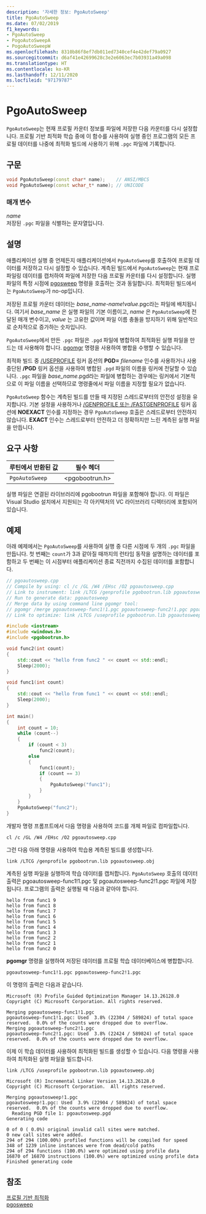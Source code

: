 ```yaml
---
description: '자세한 정보: PgoAutoSweep'
title: PgoAutoSweep
ms.date: 07/02/2019
f1_keywords:
- PgoAutoSweep
- PogoAutoSweepA
- PogoAutoSweepW
ms.openlocfilehash: 8310b86f8ef7db011ed7340cef4e42def79a0927
ms.sourcegitcommit: d6af41e42699628c3e2e6063ec7b03931a49a098
ms.translationtype: HT
ms.contentlocale: ko-KR
ms.lasthandoff: 12/11/2020
ms.locfileid: "97179787"
---
```

# <a name="pgoautosweep"></a>PgoAutoSweep

`PgoAutoSweep`는 현재 프로필 카운터 정보를 파일에 저장한 다음 카운터를 다시 설정합니다. 프로필 기반 최적화 학습 중에 이 함수를 사용하여 실행 중인 프로그램의 모든 프로필 데이터를 나중에 최적화 빌드에 사용하기 위해 `.pgc` 파일에 기록합니다.

## <a name="syntax"></a>구문

```cpp
void PgoAutoSweep(const char* name);    // ANSI/MBCS
void PgoAutoSweep(const wchar_t* name); // UNICODE
```

### <a name="parameters"></a>매개 변수

*name*<br/>
저장된 `.pgc` 파일을 식별하는 문자열입니다.

## <a name="remarks"></a>설명

애플리케이션 실행 중 언제든지 애플리케이션에서 `PgoAutoSweep`를 호출하여 프로필 데이터를 저장하고 다시 설정할 수 있습니다. 계측된 빌드에서 `PgoAutoSweep`는 현재 프로파일링 데이터를 캡처하여 파일에 저장한 다음 프로필 카운터를 다시 설정합니다. 실행 파일의 특정 시점에 [pgosweep](pgosweep.md) 명령을 호출하는 것과 동일합니다. 최적화된 빌드에서는 `PgoAutoSweep`가 no-op입니다.

저장된 프로필 카운터 데이터는 *base_name*-*name*!*value*.pgc라는 파일에 배치됩니다. 여기서 *base_name* 은 실행 파일의 기본 이름이고, *name* 은 `PgoAutoSweep`에 전달된 매개 변수이고, *value* 는 고유한 값이며 파일 이름 충돌을 방지하기 위해 일반적으로 순차적으로 증가하는 숫자입니다.

`PgoAutoSweep`에서 만든 `.pgc` 파일은 `.pgd` 파일에 병합하여 최적화된 실행 파일을 만드는 데 사용해야 합니다. [pgomgr](pgomgr.md) 명령을 사용하여 병합을 수행할 수 있습니다.

최적화 빌드 중 [/USEPROFILE](reference/useprofile.md) 링커 옵션의 **PGD=** _filename_ 인수를 사용하거나 사용 중단된 **/PGD** 링커 옵션을 사용하여 병합된 `.pgd` 파일의 이름을 링커에 전달할 수 있습니다. `.pgc` 파일을 *base_name*.pgd라는 파일에 병합하는 경우에는 링커에서 기본적으로 이 파일 이름을 선택하므로 명령줄에서 파일 이름을 지정할 필요가 없습니다.

`PgoAutoSweep` 함수는 계측된 빌드를 만들 때 지정된 스레드로부터의 안전성 설정을 유지합니다. 기본 설정을 사용하거나 [/GENPROFILE 또는 /FASTGENPROFILE](reference/genprofile-fastgenprofile-generate-profiling-instrumented-build.md) 링커 옵션에 **NOEXACT** 인수를 지정하는 경우 `PgoAutoSweep` 호출은 스레드로부터 안전하지 않습니다. **EXACT** 인수는 스레드로부터 안전하고 더 정확하지만 느린 계측된 실행 파일을 만듭니다.

## <a name="requirements"></a>요구 사항

|루틴에서 반환된 값|필수 헤더|
|-------------|---------------------|
|`PgoAutoSweep`|\<pgobootrun.h>|

실행 파일은 연결된 라이브러리에 pgobootrun 파일을 포함해야 합니다. 이 파일은 Visual Studio 설치에서 지원되는 각 아키텍처의 VC 라이브러리 디렉터리에 포함되어 있습니다.

## <a name="example"></a>예제

아래 예제에서는 `PgoAutoSweep`를 사용하여 실행 중 다른 시점에 두 개의 `.pgc` 파일을 만듭니다. 첫 번째는 `count`가 3과 같아질 때까지의 런타임 동작을 설명하는 데이터를 포함하고 두 번째는 이 시점부터 애플리케이션 종료 직전까지 수집된 데이터를 포함합니다.

```cpp
// pgoautosweep.cpp
// Compile by using: cl /c /GL /W4 /EHsc /O2 pgoautosweep.cpp
// Link to instrument: link /LTCG /genprofile pgobootrun.lib pgoautosweep.obj
// Run to generate data: pgoautosweep
// Merge data by using command line pgomgr tool:
// pgomgr /merge pgoautosweep-func1!1.pgc pgoautosweep-func2!1.pgc pgoautosweep.pgd
// Link to optimize: link /LTCG /useprofile pgobootrun.lib pgoautosweep.obj

#include <iostream>
#include <windows.h>
#include <pgobootrun.h>

void func2(int count)
{
    std::cout << "hello from func2 " << count << std::endl;
    Sleep(2000);
}

void func1(int count)
{
    std::cout << "hello from func1 " << count << std::endl;
    Sleep(2000);
}

int main()
{
    int count = 10;
    while (count--)
    {
        if (count < 3)
            func2(count);
        else
        {
            func1(count);
            if (count == 3)
            {
                PgoAutoSweep("func1");
            }
        }
    }
    PgoAutoSweep("func2");
}
```

개발자 명령 프롬프트에서 다음 명령을 사용하여 코드를 개체 파일로 컴파일합니다.

`cl /c /GL /W4 /EHsc /O2 pgoautosweep.cpp`

그런 다음 아래 명령을 사용하여 학습용 계측된 빌드를 생성합니다.

`link /LTCG /genprofile pgobootrun.lib pgoautosweep.obj`

계측된 실행 파일을 실행하여 학습 데이터를 캡처합니다. `PgoAutoSweep` 호출의 데이터 출력은 pgoautosweep-func1!1.pgc 및 pgoautosweep-func2!1.pgc 파일에 저장됩니다. 프로그램의 출력은 실행될 때 다음과 같아야 합니다.

```Output
hello from func1 9
hello from func1 8
hello from func1 7
hello from func1 6
hello from func1 5
hello from func1 4
hello from func1 3
hello from func2 2
hello from func2 1
hello from func2 0
```

**pgomgr** 명령을 실행하여 저장된 데이터를 프로필 학습 데이터베이스에 병합합니다.

`pgoautosweep-func1!1.pgc pgoautosweep-func2!1.pgc`

이 명령의 출력은 다음과 같습니다.

```Output
Microsoft (R) Profile Guided Optimization Manager 14.13.26128.0
Copyright (C) Microsoft Corporation. All rights reserved.

Merging pgoautosweep-func1!1.pgc
pgoautosweep-func1!1.pgc: Used  3.8% (22304 / 589824) of total space reserved.  0.0% of the counts were dropped due to overflow.
Merging pgoautosweep-func2!1.pgc
pgoautosweep-func2!1.pgc: Used  3.8% (22424 / 589824) of total space reserved.  0.0% of the counts were dropped due to overflow.
```

이제 이 학습 데이터를 사용하여 최적화된 빌드를 생성할 수 있습니다. 다음 명령을 사용하여 최적화된 실행 파일을 빌드합니다.

`link /LTCG /useprofile pgobootrun.lib pgoautosweep.obj`

```Output
Microsoft (R) Incremental Linker Version 14.13.26128.0
Copyright (C) Microsoft Corporation.  All rights reserved.

Merging pgoautosweep!1.pgc
pgoautosweep!1.pgc: Used  3.9% (22904 / 589824) of total space reserved.  0.0% of the counts were dropped due to overflow.
  Reading PGD file 1: pgoautosweep.pgd
Generating code

0 of 0 ( 0.0%) original invalid call sites were matched.
0 new call sites were added.
294 of 294 (100.00%) profiled functions will be compiled for speed
348 of 1239 inline instances were from dead/cold paths
294 of 294 functions (100.0%) were optimized using profile data
16870 of 16870 instructions (100.0%) were optimized using profile data
Finished generating code
```

## <a name="see-also"></a>참조

[프로필 기반 최적화](profile-guided-optimizations.md)<br/>
[pgosweep](pgosweep.md)<br/>
